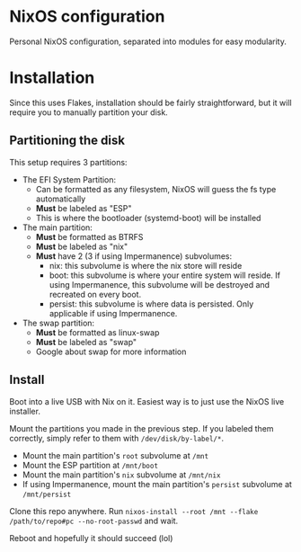 # NixOS configuration

Personal NixOS configuration, separated into modules for easy modularity.

# Installation

Since this uses Flakes, installation should be fairly straightforward, but it will require you to manually partition your disk.

## Partitioning the disk

This setup requires 3 partitions:

- The EFI System Partition:
  - Can be formatted as any filesystem, NixOS will guess the fs type automatically
  - **Must** be labeled as "ESP"
  - This is where the bootloader (systemd-boot) will be installed
- The main partition:
  - **Must** be formatted as BTRFS
  - **Must** be labeled as "nix"
  - **Must** have 2 (3 if using Impermanence) subvolumes:
    - nix: this subvolume is where the nix store will reside
    - boot: this subvolume is where your entire system will reside. If using Impermanence, this subvolume will be destroyed and recreated on every boot.
    - persist: this subvolume is where data is persisted. Only applicable if using Impermanence.
- The swap partition:
  - **Must** be formatted as linux-swap
  - **Must** be labeled as "swap"
  - Google about swap for more information

## Install

Boot into a live USB with Nix on it. Easiest way is to just use the NixOS live installer.

Mount the partitions you made in the previous step. If you labeled them correctly, simply refer to them with `/dev/disk/by-label/*`.

- Mount the main partition's `root` subvolume at `/mnt`
- Mount the ESP partition at `/mnt/boot`
- Mount the main partition's `nix` subvolume at `/mnt/nix`
- If using Impermanence, mount the main partition's `persist` subvolume at `/mnt/persist`

Clone this repo anywhere. Run `nixos-install --root /mnt --flake /path/to/repo#pc --no-root-passwd` and wait.

Reboot and hopefully it should succeed (lol)
